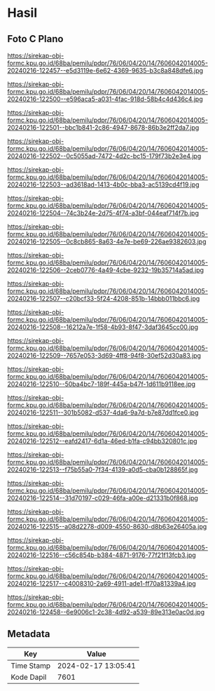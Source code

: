 # Hasil

## Foto C Plano

https://sirekap-obj-formc.kpu.go.id/68ba/pemilu/pdpr/76/06/04/20/14/7606042014005-20240216-122457--e5d3119e-6e62-4369-9635-b3c8a848dfe6.jpg

https://sirekap-obj-formc.kpu.go.id/68ba/pemilu/pdpr/76/06/04/20/14/7606042014005-20240216-122500--e596aca5-a031-4fac-918d-58b4c4d436c4.jpg

https://sirekap-obj-formc.kpu.go.id/68ba/pemilu/pdpr/76/06/04/20/14/7606042014005-20240216-122501--bbc1b841-2c86-4947-8678-86b3e2ff2da7.jpg

https://sirekap-obj-formc.kpu.go.id/68ba/pemilu/pdpr/76/06/04/20/14/7606042014005-20240216-122502--0c5055ad-7472-4d2c-bc15-179f73b2e3e4.jpg

https://sirekap-obj-formc.kpu.go.id/68ba/pemilu/pdpr/76/06/04/20/14/7606042014005-20240216-122503--ad3618ad-1413-4b0c-bba3-ac5139cd4f19.jpg

https://sirekap-obj-formc.kpu.go.id/68ba/pemilu/pdpr/76/06/04/20/14/7606042014005-20240216-122504--74c3b24e-2d75-4f74-a3bf-044eaf714f7b.jpg

https://sirekap-obj-formc.kpu.go.id/68ba/pemilu/pdpr/76/06/04/20/14/7606042014005-20240216-122505--0c8cb865-8a63-4e7e-be69-226ae9382603.jpg

https://sirekap-obj-formc.kpu.go.id/68ba/pemilu/pdpr/76/06/04/20/14/7606042014005-20240216-122506--2ceb0776-4a49-4cbe-9232-19b35714a5ad.jpg

https://sirekap-obj-formc.kpu.go.id/68ba/pemilu/pdpr/76/06/04/20/14/7606042014005-20240216-122507--c20bcf33-5f24-4208-851b-14bbb011bbc6.jpg

https://sirekap-obj-formc.kpu.go.id/68ba/pemilu/pdpr/76/06/04/20/14/7606042014005-20240216-122508--16212a7e-1f58-4b93-8f47-3daf3645cc00.jpg

https://sirekap-obj-formc.kpu.go.id/68ba/pemilu/pdpr/76/06/04/20/14/7606042014005-20240216-122509--7657e053-3d69-4ff8-94f8-30ef52d30a83.jpg

https://sirekap-obj-formc.kpu.go.id/68ba/pemilu/pdpr/76/06/04/20/14/7606042014005-20240216-122510--50ba4bc7-189f-445a-b47f-1d611b9118ee.jpg

https://sirekap-obj-formc.kpu.go.id/68ba/pemilu/pdpr/76/06/04/20/14/7606042014005-20240216-122511--301b5082-d537-4da6-9a7d-b7e87dd1fce0.jpg

https://sirekap-obj-formc.kpu.go.id/68ba/pemilu/pdpr/76/06/04/20/14/7606042014005-20240216-122512--eafd2417-6d1a-46ed-b1fa-c94bb320801c.jpg

https://sirekap-obj-formc.kpu.go.id/68ba/pemilu/pdpr/76/06/04/20/14/7606042014005-20240216-122513--f75b55a0-7f34-4139-a0d5-cba0b128865f.jpg

https://sirekap-obj-formc.kpu.go.id/68ba/pemilu/pdpr/76/06/04/20/14/7606042014005-20240216-122514--31d70197-c029-46fa-a00e-d21331b0f868.jpg

https://sirekap-obj-formc.kpu.go.id/68ba/pemilu/pdpr/76/06/04/20/14/7606042014005-20240216-122515--a08d2278-d009-4550-8630-d8b63e26405a.jpg

https://sirekap-obj-formc.kpu.go.id/68ba/pemilu/pdpr/76/06/04/20/14/7606042014005-20240216-122516--c56c854b-b384-4871-9176-77f21f13fcb3.jpg

https://sirekap-obj-formc.kpu.go.id/68ba/pemilu/pdpr/76/06/04/20/14/7606042014005-20240216-122517--c4008310-2a69-4911-ade1-ff70a81339a4.jpg

https://sirekap-obj-formc.kpu.go.id/68ba/pemilu/pdpr/76/06/04/20/14/7606042014005-20240216-122458--6e9006c1-2c38-4d92-a539-89e313e0ac0d.jpg


## Metadata

| Key        | Value               |
| ---------- | ------------------- |
| Time Stamp | 2024-02-17 13:05:41 |
| Kode Dapil | 7601                |



